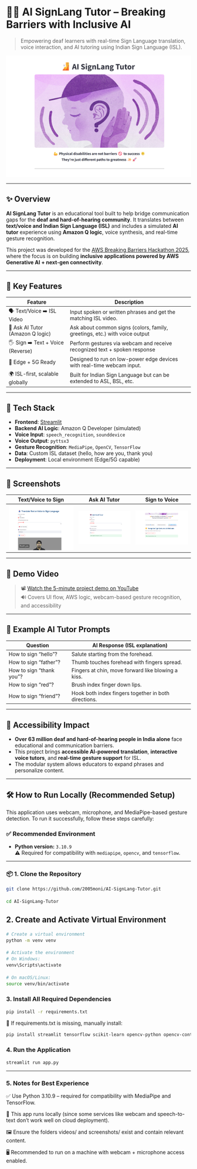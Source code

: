 # 🧏‍♀️ AI SignLang Tutor – Breaking Barriers with Inclusive AI

> Empowering deaf learners with real-time Sign Language translation, voice interaction, and AI tutoring using Indian Sign Language (ISL).

![banner](image1.png)

---

## ✨ Overview

**AI SignLang Tutor** is an educational tool built to help bridge communication gaps for the **deaf and hard-of-hearing community**. It translates between **text/voice and Indian Sign Language (ISL)** and includes a simulated **AI tutor** experience using **Amazon Q logic**, voice synthesis, and real-time gesture recognition.

This project was developed for the [AWS Breaking Barriers Hackathon 2025](https://devpost.com/...), where the focus is on building **inclusive applications powered by AWS Generative AI + next-gen connectivity**.

---

## 🧠 Key Features

| Feature                         | Description                                                                 |
|---------------------------------|-----------------------------------------------------------------------------|
| 🗣️ Text/Voice ➡️ ISL Video        | Input spoken or written phrases and get the matching ISL video.            |
| 🤖 Ask AI Tutor (Amazon Q logic) | Ask about common signs (colors, family, greetings, etc.) with voice output |
| 🖐️ Sign ➡️ Text + Voice (Reverse) | Perform gestures via webcam and receive recognized text + spoken response  |
| 📶 Edge + 5G Ready              | Designed to run on low-power edge devices with real-time webcam input.     |
| 🌍 ISL-first, scalable globally | Built for Indian Sign Language but can be extended to ASL, BSL, etc.       |

---

## 🚀 Tech Stack

- **Frontend**: [Streamlit](https://streamlit.io/)
- **Backend AI Logic**: Amazon Q Developer (simulated)
- **Voice Input**: `speech_recognition`, `sounddevice`
- **Voice Output**: `pyttsx3`
- **Gesture Recognition**: `MediaPipe`, `OpenCV`, `TensorFlow`
- **Data**: Custom ISL dataset (hello, how are you, thank you)
- **Deployment**: Local environment (Edge/5G capable)

---

## 📸 Screenshots

| Text/Voice to Sign | Ask AI Tutor | Sign to Voice |
|--------------------|--------------|----------------|
| ![TextToSign](screenshots/text_to_sign.png) | ![AskAI](screenshots/ask_ai.png) | ![Gesture](screenshots/sign_to_text.png) |

---

## 🎥 Demo Video

> 📽️ [Watch the 5-minute project demo on YouTube](https://www.youtube.com/...)  
> 🔊 Covers UI flow, AWS logic, webcam-based gesture recognition, and accessibility

---

## 🧩 Example AI Tutor Prompts

| Question                  | AI Response (ISL explanation)                               |
|--------------------------|-------------------------------------------------------------|
| How to sign “hello”?     | Salute starting from the forehead.                         |
| How to sign  “father”? | Thumb touches forehead with fingers spread.                |
| How to sign “thank you”? | Fingers at chin, move forward like blowing a kiss.         |
| How to sign “red”?       | Brush index finger down lips.                              |
| How to sign “friend”? | Hook both index fingers together in both directions.      |

---

## 🌈 Accessibility Impact

- **Over 63 million deaf and hard-of-hearing people in India alone** face educational and communication barriers.
- This project brings **accessible AI-powered translation**, **interactive voice tutors**, and **real-time gesture support** for ISL.
- The modular system allows educators to expand phrases and personalize content.

---

## 🛠️ How to Run Locally (Recommended Setup)

This application uses webcam, microphone, and MediaPipe-based gesture detection. To run it successfully, follow these steps carefully:

### ✅ Recommended Environment

- **Python version:** `3.10.9`  
  ⚠️ Required for compatibility with `mediapipe`, `opencv`, and `tensorflow`.

---

### 📦 1. Clone the Repository

```bash
git clone https://github.com/2005moni/AI-SignLang-Tutor.git

cd AI-SignLang-Tutor
```


## 2. Create and Activate Virtual Environment

```bash
# Create a virtual environment
python -m venv venv

# Activate the environment
# On Windows:
venv\Scripts\activate

# On macOS/Linux:
source venv/bin/activate
```


### 3. Install All Required Dependencies
```bash
pip install -r requirements.txt
```

📌 If requirements.txt is missing, manually install:
```bash
pip install streamlit tensorflow scikit-learn opencv-python opencv-contrib-python pyttsx3 numpy Pillow sounddevice scipy SpeechRecognition mediapipe
```

### 4. Run the Application
```bash
streamlit run app.py
```
----

### 5. Notes for Best Experience
✅ Use Python 3.10.9 – required for compatibility with MediaPipe and TensorFlow.

🧠 This app runs locally (since some services like webcam and speech-to-text don’t work well on cloud deployment).

🖼️ Ensure the folders videos/ and screenshots/ exist and contain relevant content.

🖥️ Recommended to run on a machine with webcam + microphone access enabled.




